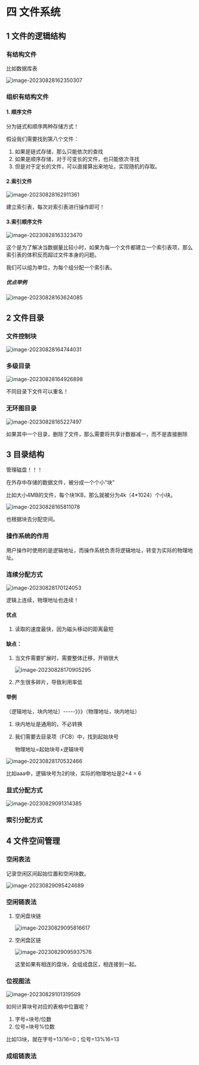 # 四 文件系统

## 1 文件的逻辑结构

### 有结构文件

比如数据库表

![image-20230828162350307](https://taufik.oss-cn-beijing.aliyuncs.com/img/image-20230828162350307.png)

### 组织有结构文件

#### 1. 顺序文件

分为链式和顺序两种存储方式！

假设我们需要找到第八个文件：

1. 如果是链式存储，那么只能依次的查找
2. 如果是顺序存储，对于可变长的文件，也只能依次寻找
3. 但是对于定长的文件，可以直接算出来地址，实现随机的存取。

#### 2.索引文件

![image-20230828162911361](https://taufik.oss-cn-beijing.aliyuncs.com/img/image-20230828162911361.png)

建立索引表，每次对索引表进行操作即可！

#### 3.索引顺序文件

![image-20230828163323470](https://taufik.oss-cn-beijing.aliyuncs.com/img/image-20230828163323470.png)

这个是为了解决当数据量比较小时，如果为每一个文件都建立一个索引表项，那么索引表的体积反而超过文件本身的问题。

我们可以组为单位，为每个组分配一个索引表。

##### 优点举例

![image-20230828163624085](https://taufik.oss-cn-beijing.aliyuncs.com/img/image-20230828163624085.png)

## 2 文件目录

### 文件控制块

![image-20230828164744031](https://taufik.oss-cn-beijing.aliyuncs.com/img/image-20230828164744031.png)

### 多级目录

![image-20230828164926898](https://taufik.oss-cn-beijing.aliyuncs.com/img/image-20230828164926898.png)

不同目录下文件可以重名！

### 无环图目录

![image-20230828165227497](https://taufik.oss-cn-beijing.aliyuncs.com/img/image-20230828165227497.png)

如果其中一个目录，删除了文件，那么需要将共享计数器减一，而不是直接删除 

## 3 目录结构

管理磁盘！！！

 在外存中存储的数据文件，被分成一个个小“块”

比如大小4MB的文件，每个块1KB，那么就被分为4k（4*1024）个小块。

![image-20230828165811078](https://taufik.oss-cn-beijing.aliyuncs.com/img/image-20230828165811078.png)

也根据块去分配空间。

### 操作系统的作用

用户操作时使用的是逻辑地址，而操作系统负责将逻辑地址，转变为实际的物理地址。

### 连续分配方式

![image-20230828170124053](https://taufik.oss-cn-beijing.aliyuncs.com/img/image-20230828170124053.png)

逻辑上连续，物理地址也连续！

#### 优点

1. 读取的速度最快，因为磁头移动的距离最短

#### 缺点：

1. 当文件需要扩展时，需要整体迁移，开销很大

   ![image-20230828170905295](https://taufik.oss-cn-beijing.aliyuncs.com/img/image-20230828170905295.png)

2.  产生很多碎片，导致利用率低

#### 举例

（逻辑地址，块内地址）-----》》》（物理地址，块内地址）

1. 块内地址是通用的，不必转换

2. 我们需要去目录项（FCB）中，找到起始块号

   物理地址=起始块号+逻辑块号

![image-20230828170532466](https://taufik.oss-cn-beijing.aliyuncs.com/img/image-20230828170532466.png)

比如aaa中，逻辑块号为2的块，实际的物理地址是2+4 = 6



### 显式分配方式

![image-20230829091314385](https://taufik.oss-cn-beijing.aliyuncs.com/img/image-20230829091314385.png)

### 索引分配方式



## 4 文件空间管理

### 空闲表法

记录空闲区间起始位置和空闲块数。

![image-20230829095424689](https://taufik.oss-cn-beijing.aliyuncs.com/img/image-20230829095424689.png)

### 空闲链表法

1. 空闲盘块链

   ![image-20230829095816617](https://taufik.oss-cn-beijing.aliyuncs.com/img/image-20230829095816617.png)

2. 空闲盘区链

   ![image-20230829095937576](https://taufik.oss-cn-beijing.aliyuncs.com/img/image-20230829095937576.png)

   这里如果有相连的盘块，会组成盘区，相连接到一起。

### 位视图法

![image-20230829101319509](https://taufik.oss-cn-beijing.aliyuncs.com/img/image-20230829101319509.png)

如何计算块号对应的表格中位置呢？

1. 字号=块号/位数
2. 位号=块号%位数

比如13块，就在字号=13/16=0；位号=13%16=13

### 成组链表法